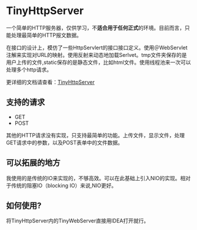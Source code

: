 # TinyHttpServer
一个简单的HTTP服务器，仅供学习，不**适合用于任何正式**的环境。目前而言，只能处理最简单的HTTP报文数据。

在接口的设计上，模仿了一些HttpServlert的接口接口定义。使用＠WebServlet注解来实现对URL的映射。使用反射来动态地加载Serlvet。tmp文件夹保存的是用户上传的文件,static保存的是静态文件，比如html文件。使用线程池来一次可以处理多个http请求。

更详细的文档请查看：[TinyHttpServer](https://www.strickland.cloud/2021/04/04/tinyhttpserver/)

## 支持的请求
- GET
- POST

其他的HTTP请求没有实现，只支持最简单的功能。上传文件，显示文件，处理GET请求中的参数，以及POST表单中的文件数据。

## 可以拓展的地方
我使用的是传统的IO来实现的，不够高效。可以在此基础上引入NIO的实现。相对于传统的阻塞IO（blocking IO）来说,NIO更好。
## 如何使用?
将TinyHttpServer内的TinyWebServer直接用IDEA打开就行。
